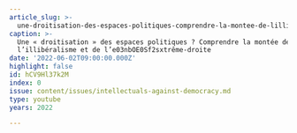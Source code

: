 ```yaml
---
article_slug: >-
  une-droitisation-des-espaces-politiques-comprendre-la-montee-de-lilliberalisme-et-de-le03nboe0sf2sxtreme-droite
caption: >-
  Une « droitisation » des espaces politiques ? Comprendre la montée de
  l’illibéralisme et de l’e03nbOE0Sf2sxtrême-droite
date: '2022-06-02T09:00:00.000Z'
highlight: false
id: hCV9Hl37k2M
index: 0
issue: content/issues/intellectuals-against-democracy.md
type: youtube
years: 2022

---
```

